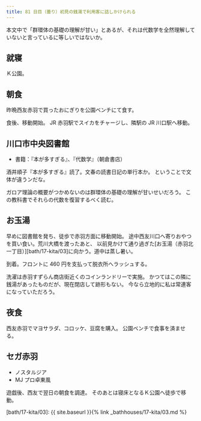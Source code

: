 ```yaml
---
title: 81 日目（曇り）初見の銭湯で利用客に話しかけられる
---
```


本文中で「群環体の基礎の理解が甘い」とあるが、それは代数学を全然理解していないと言っているに等しいではないか。

## 就寝

Ｋ公園。

## 朝食

昨晩西友赤羽で買ったおにぎりを公園ベンチにて食す。

食後、移動開始。
JR 赤羽駅でスイカをチャージし、隣駅の JR 川口駅へ移動。

## 川口市中央図書館

* 書籍：『本が多すぎる』、『代数学』（朝倉書店）

酒井順子『本が多すぎる』読了。文春の読書日記の単行本か。
ということで文体が違うンだな。

ガロア理論の概要がつかめないのは群環体の基礎の理解が甘いせいだろう。
この教科書でそれらの代数を復習するべく読む。

## お玉湯

早めに図書館を発ち、徒歩で赤羽方面に移動開始。
途中西友川口へ寄りおやつを買い食い。荒川大橋を渡ったあと、
以前見かけて通り過ぎた[お玉湯（赤羽北一丁目）][bath/17-kita/03]に向かう。道中は蒸し暑い。

到着。フロントに 460 円を支払って脱衣所へラッシュする。

洗濯は赤羽すずらん商店街近くのコインランドリーで実施。
かつてはこの隣に銭湯があったものだが、現在閉店して跡形もない。
今なら立地的に私は常連客になっていただろう。

## 夜食

西友赤羽でマヨサラダ、コロッケ、豆腐を購入。
公園ベンチで食事を済ませる。

## セガ赤羽

* ノスタルジア
* MJ プロ卓東風

遊戯後、西友で翌日の朝食を調達。
そのあとは寝床となるＫ公園へ徒歩で移動。

[bath/17-kita/03]: {{ site.baseurl }}{% link _bathhouses/17-kita/03.md %}
